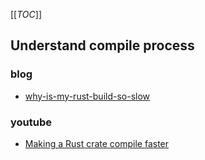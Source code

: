 [[_TOC_]]

## Understand compile process 
### blog
- [why-is-my-rust-build-so-slow](https://fasterthanli.me/articles/why-is-my-rust-build-so-slow)
  
### youtube
- [Making a Rust crate compile faster](https://www.youtube.com/watch?v=pMiqRM5ooNw)
